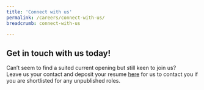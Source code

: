 ```yaml
---
title: 'Connect with us'
permalink: /careers/connect-with-us/
breadcrumb: connect-with-us

---
```


## Get in touch with us today!
  
Can’t seem to find a suited current opening but still keen to join us?   
Leave us your contact and deposit your resume [here][1] for us to contact you if you are shortlisted for any unpublished roles.

[1]: <https://form.gov.sg/#!/5dbb9938895bd600128339aa>
